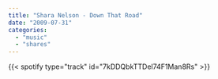 ```yaml
---
title: "Shara Nelson - Down That Road"
date: "2009-07-31"
categories:
  - "music"
  - "shares"
---
```


{{< spotify type="track" id="7kDDQbkTTDel74F1Man8Rs" >}}
